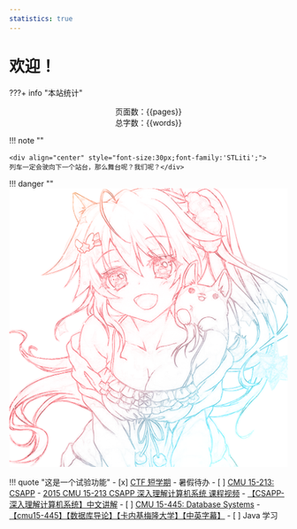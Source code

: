 ```yaml
---
statistics: true
---
```


# 欢迎！


???+ info "本站统计"
    <center>页面数：{{pages}} </center>
    <center>总字数：{{words}} </center>


!!! note ""
	<center></center>
	
	<div align="center" style="font-size:30px;font-family:'STLiti';">
    列车一定会驶向下一个站台，那么舞台呢？我们呢？</div>


!!! danger ""
	<img src="image/OneLastSora.png" id="sora"/>



!!! quote "这是一个试验功能"
	- [x]  [CTF 短学期](./课程笔记/网络攻防实践基础短学期/index.md)
	- 暑假待办
		- [ ]  [CMU 15-213: CSAPP](https://csdiy.wiki/%E8%AE%A1%E7%AE%97%E6%9C%BA%E7%B3%BB%E7%BB%9F%E5%9F%BA%E7%A1%80/CSAPP/)
			- [2015 CMU 15-213 CSAPP 深入理解计算机系统 课程视频](https://www.bilibili.com/video/BV1iW411d7hd/?vd_source=b856d3bdc44aa3fa77a923e6ba628c0f)
			- [【CSAPP-深入理解计算机系统】中文讲解](https://www.bilibili.com/video/BV1cD4y1D7uR/?vd_source=b856d3bdc44aa3fa77a923e6ba628c0f)
		- [ ]  [CMU 15-445: Database Systems](https://csdiy.wiki/%E6%95%B0%E6%8D%AE%E5%BA%93%E7%B3%BB%E7%BB%9F/15445/)
			- [【cmu15-445】【数据库导论】【卡内基梅隆大学】【中英字幕】](https://www.bilibili.com/video/BV1cM4y1n7HL/?vd_source=2b9f6fcc0b53b5f5e1607a9e3e8c83bd)
		- [ ]  Java 学习



